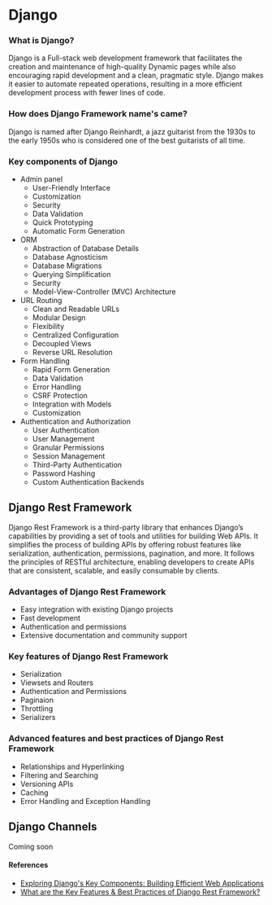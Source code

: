 # Django

### What is Django?
Django is a Full-stack web development framework that facilitates the creation and maintenance of high-quality Dynamic pages while also encouraging rapid development and a clean, pragmatic style. Django makes it easier to automate repeated operations, resulting in a more efficient development process with fewer lines of code.

### How does Django Framework name's came?
Django is named after Django Reinhardt, a jazz guitarist from the 1930s to the early 1950s who is considered one of the best guitarists of all time.

### Key components of Django
- Admin panel
    - User-Friendly Interface
    - Customization
    - Security
    - Data Validation
    - Quick Prototyping
    - Automatic Form Generation
- ORM
    - Abstraction of Database Details
    - Database Agnosticism
    - Database Migrations
    - Querying Simplification
    - Security
    - Model-View-Controller (MVC) Architecture
- URL Routing
    - Clean and Readable URLs
    - Modular Design
    - Flexibility
    - Centralized Configuration
    - Decoupled Views
    - Reverse URL Resolution
-  Form Handling
    - Rapid Form Generation
    - Data Validation
    - Error Handling
    - CSRF Protection
    - Integration with Models
    - Customization
- Authentication and Authorization
    - User Authentication
    - User Management
    - Granular Permissions
    - Session Management
    - Third-Party Authentication
    - Password Hashing
    - Custom Authentication Backends

## Django Rest Framework
Django Rest Framework is a third-party library that enhances Django’s capabilities by providing a set of tools and utilities for building Web APIs. It simplifies the process of building APIs by offering robust features like serialization, authentication, permissions, pagination, and more. It follows the principles of RESTful architecture, enabling developers to create APIs that are consistent, scalable, and easily consumable by clients.

### Advantages of Django Rest Framework
- Easy integration with existing Django projects
- Fast development
- Authentication and permissions
- Extensive documentation and community support

### Key features of Django Rest Framework
- Serialization
- Viewsets and Routers
- Authentication and Permissions
- Paginaion
- Throttling
- Serializers

### Advanced features and best practices of Django Rest Framework
- Relationships and Hyperlinking
- Filtering and Searching
- Versioning APIs
- Caching
- Error Handling and Exception Handling

## Django Channels
Coming soon

#### References
- [Exploring Django's Key Components: Building Efficient Web Applications](https://www.linkedin.com/pulse/exploring-djangos-key-components-building-efficient-web-brandon-opere/)
- [What are the Key Features & Best Practices of Django Rest Framework?](https://www.horilla.com/blogs/what-are-the-key-features-and-best-practices-of-django-rest-framework/)